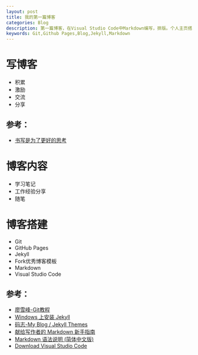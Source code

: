 ```yaml
---
layout: post
title: 我的第一篇博客
categories: Blog
description: 第一篇博客，在Visual Studio Code中Markdown编写，排版。个人主页搭建简单记录。
keywords: Git,Github Pages,Blog,Jekyll,Markdown
---
```


# 写博客
- 积累
- 激励
- 交流
- 分享

## 参考：

 - [书写是为了更好的思考 ](http://mindhacks.cn/2009/02/09/writing-is-better-thinking/)

# 博客内容
 - 学习笔记
 - 工作经验分享
 - 随笔

# 博客搭建
- Git
- GitHub Pages
- Jekyll
- Fork优秀博客模板
- Markdown
- Visual Studio Code

## 参考：
 - [廖雪峰-Git教程](https://www.liaoxuefeng.com/wiki/0013739516305929606dd18361248578c67b8067c8c017b000)
 - [Windows 上安装 Jekyll](http://blog.csdn.net/rainloving/article/details/45745491)
 - [码志-My Blog / Jekyll Themes](https://github.com/mzlogin/mzlogin.github.io)
 - [献给写作者的 Markdown 新手指南](http://www.jianshu.com/p/q81RER)
 - [Markdown 语法说明 (简体中文版)](http://www.appinn.com/markdown/index.html)
 - [Download Visual Studio Code
](https://code.visualstudio.com/Download)